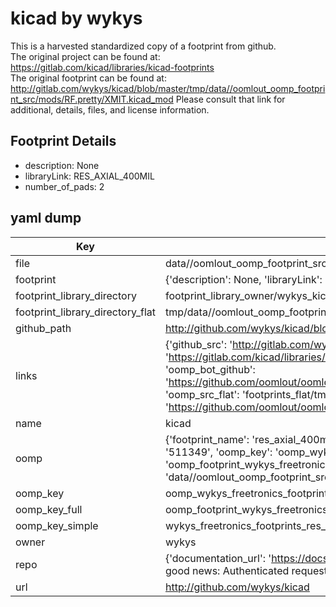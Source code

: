 # kicad by wykys  
This is a harvested standardized copy of a footprint from github.  
The original project can be found at:  
https://gitlab.com/kicad/libraries/kicad-footprints  
The original footprint can be found at:
http://gitlab.com/wykys/kicad/blob/master/tmp/data//oomlout_oomp_footprint_src/mods/RF.pretty/XMIT.kicad_mod
Please consult that link for additional, details, files, and license information.  
## Footprint Details
* description: None  
* libraryLink: RES_AXIAL_400MIL  
* number_of_pads: 2  
## yaml dump  
| Key | Value |  
| --- | --- |  
| file | data//oomlout_oomp_footprint_src/kicad/mods/freetronics_footprints.pretty/RES_AXIAL_400MIL.kicad_mod |  
| footprint | {'description': None, 'libraryLink': 'RES_AXIAL_400MIL', 'number_of_pads': 2} |  
| footprint_library_directory | footprint_library_owner/wykys_kicad |  
| footprint_library_directory_flat | tmp/data//oomlout_oomp_footprint_src/footprints_flat/wykys_freetronics_footprints_res_axial_400mil/working |  
| github_path | http://github.com/wykys/kicad/blob/master/tmp/data//oomlout_oomp_footprint_src/mods/freetronics_footprints.pretty/RES_AXIAL_400MIL.kicad_mod |  
| links | {'github_src': 'http://gitlab.com/wykys/kicad/blob/master/tmp/data//oomlout_oomp_footprint_src/mods/RF.pretty/XMIT.kicad_mod', 'github_src_repo': 'https://gitlab.com/kicad/libraries/kicad-footprints', 'oomp_bot': 'tmp/data//oomlout_oomp_footprint_src/footprints/wykys_freetronics_footprints_res_axial_400mil/working', 'oomp_bot_github': 'https://github.com/oomlout/oomlout_oomp_footprint_bot/tree/main/tmp/data//oomlout_oomp_footprint_src/footprints/wykys_freetronics_footprints_res_axial_400mil/working', 'oomp_src_flat': 'footprints_flat/tmp/data//oomlout_oomp_footprint_src/footprints_flat/wykys_freetronics_footprints_res_axial_400mil/working', 'oomp_src_flat_github': 'https://github.com/oomlout/oomlout_oomp_footprint_src/tree/main/tmp/data//oomlout_oomp_footprint_src/footprints_flat/wykys_freetronics_footprints_res_axial_400mil/working'} |  
| name | kicad |  
| oomp | {'footprint_name': 'res_axial_400mil', 'library_name': 'freetronics_footprints', 'md5': '5113490ff461418706fc6bf6fda5dcfc', 'md5_10': '5113490ff4', 'md5_5': '51134', 'md5_6': '511349', 'oomp_key': 'oomp_wykys_freetronics_footprints_res_axial_400mil', 'oomp_key_extra': 'oomp_footprint_wykys_freetronics_footprints_res_axial_400mil', 'oomp_key_full': 'oomp_footprint_wykys_freetronics_footprints_res_axial_400mil_511349', 'oomp_key_simple': 'wykys_freetronics_footprints_res_axial_400mil', 'original_filename': 'data//oomlout_oomp_footprint_src/kicad/mods/freetronics_footprints.pretty/RES_AXIAL_400MIL.kicad_mod', 'owner_name': 'wykys'} |  
| oomp_key | oomp_wykys_freetronics_footprints_res_axial_400mil |  
| oomp_key_full | oomp_footprint_wykys_freetronics_footprints_res_axial_400mil |  
| oomp_key_simple | wykys_freetronics_footprints_res_axial_400mil |  
| owner | wykys |  
| repo | {'documentation_url': 'https://docs.github.com/rest/overview/resources-in-the-rest-api#rate-limiting', 'message': "API rate limit exceeded for 84.66.142.224. (But here's the good news: Authenticated requests get a higher rate limit. Check out the documentation for more details.)"} |  
| url | http://github.com/wykys/kicad |  

